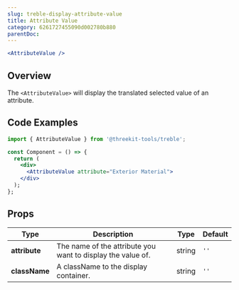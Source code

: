 ```yaml
---
slug: treble-display-attribute-value
title: Attribute Value
category: 6261727455090d002780b880
parentDoc:
---
```


```jsx
<AttributeValue />
```

## Overview

The `<AttributeValue>` will display the translated selected value of an attribute.

## Code Examples

```jsx
import { AttributeValue } from '@threekit-tools/treble';

const Component = () => {
  return (
    <div>
      <AttributeValue attribute="Exterior Material">
    </div>
  );
};
```

## Props

| Type          | Description                                                 | Type   | Default |
| ------------- | ----------------------------------------------------------- | ------ | ------- |
| **attribute** | The name of the attribute you want to display the value of. | string | `''`    |
| **className** | A className to the display container.                       | string | `''`    |
